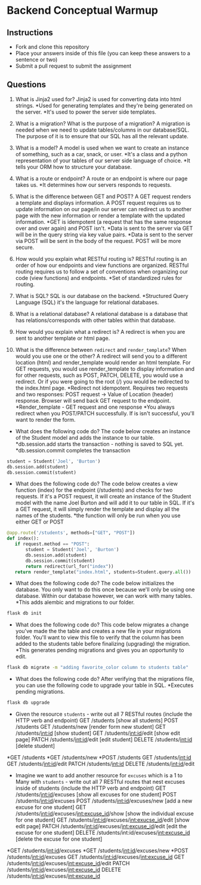 # Backend Conceptual Warmup

## Instructions

- Fork and clone this repository
- Place your answers inside of this file (you can keep these answers to a sentence or two)
- Submit a pull request to submit the assignment

## Questions

1. What is Jinja2 used for?
Jinja2 is used for converting data into html strings. 
*Used for generating templates and they're being generated on the server. 
*It's used to power the server side templates. 

2. What is a migration? What is the purpose of a migration?
A migration is needed when we need to update tables/columns in our database/SQL. The purpose of it is to ensure that our SQL has all the relevant update.

3. What is a model?
A model is used when we want to create an instance of something, such as a car, snack, or user. 
*It's a class and a python representation of your tables of our server side language of choice. 
*It tells your ORM how to structure your database. 

4. What is a route or endpoint?
A route or an endpoint is where our page takes us. 
*It determines how our servers responds to requests.

5. What is the difference between GET and POST?
A GET request renders a template and displays information. A POST request requires us to update information on our page/in our server can redirect us to another page with the new information or render a template with the updated information. 
*GET is idempotent (a request that has the same response over and over again) and POST isn't. 
*Data is sent to the server via GET will be in the query string via key value pairs. 
*Data is sent to the server via POST will be sent in the body of the request. POST will be more secure. 

5. How would you explain what RESTful routing is?
RESTful routing is an order of how our endpoints and view functions are organized. RESTful routing requires us to follow a set of conventions when organizing our code (view functions) and endpoints. 
*Set of standardized rules for routing. 

6. What is SQL?
SQL is our database on the backend. 
*Structured Query Language (SQL) it's the language for relational databases. 

7. What is a relational database?
A relational database is a database that has relations/corresponds with other tables within that database. 

8. How would you explain what a redirect is?
A redirect is when you are sent to another template or html page. 

9. What is the difference between `redirect` and `render_template`? When would you use one or the other?
A redirect will send you to a different location (html) and render_template would render an html template. For GET requests, you would use render_template to display information and for other requests, such as POST, PATCH, DELETE, you would use a redirect. Or if you were going to the root (/) you would be redirected to the index.html page. 
*Redirect not idempotent. Requires two requests and two responses: POST request -> Value of Location (header) response. Browser will send back GET request to the endpoint. 
*Render_template - GET request and one response
*You always redirect when you POST/PATCH successfully. If is isn't successful, you'll want to render the form.

- What does the following code do?
The code below creates an instance of the Student model and adds the instance to our table. 
*db.session.add starts the transaction - nothing is saved to SQL yet.
*db.session.commit completes the transaction
```py
student = Student('Joel', 'Burton')
db.session.add(student)
db.session.commit(student)
```

- What does the following code do?
The code below creates a view function (index) for the endpoint (/students) and checks for two requests. If it's a POST request, it will create an instance of the Student model with the name Joel Burton and will add it to our table in SQL. If it's a GET request, it will simply render the template and display all the names of the students. 
*the function will only be run when you use either GET or POST
```py
@app.route('/students', methods=["GET", "POST"])
def index():
   if request.method == "POST":
       student = Student('Joel', 'Burton')
       db.session.add(student)
       db.session.commit(student) 
       return redirect(url_for("index"))
   return render_template("index.html", students=Student.query.all())
```

- What does the following code do?
The code below initializes the database. You only want to do this once because we'll only be using one database. Within our database however, we can work with many tables.
*This adds alembic and migrations to our folder. 
```sh
flask db init
```

- What does the following code do?
This code below migrates a change you've made the the table and creates a new file in your migrations folder. You'll want to view this file to verify that the column has been added to the students table before finalizing (upgrading) the migration. 
*This generates pending migrations and gives you an opportunity to edit. 
```sh
flask db migrate -m "adding favorite_color column to students table"
```

- What does the following code do?
After verifying that the migrations file, you can use the following code to upgrade your table in SQL. 
*Executes pending migrations. 
```sh
flask db upgrade
```

- Given the resource `students` - write out all 7 RESTful routes (include the HTTP verb and endpoint)
GET /students [show all students]
POST /students
GET /students/new [render form new student] 
GET /students/<int:id> [show student]
GET /students/<int:id>/edit [show edit page]
PATCH /students/<int:id>/edit [edit student]
DELETE /students/<int:id> [delete student]

*GET /students
*GET /students/new
*POST /students
GET /students/<int:id>
GET /students/<int:id>/edit
PATCH /students/<int:id>
DELETE /students/<int:id>/edit

- Imagine we want to add another resource for `excuses` which is a 1 to Many with `students` - write out all 7 RESTful routes that nest excuses inside of students (include the HTTP verb and endpoint)
GET /students/<int:id>/excuses [show all excuses for one student]
POST /students/<int:id>/excuses 
POST /students/<int:id>/excuses/new [add a new excuse for one student]
GET /students/<int:id>/excuses/<int:excuse_id>/show [show the individual excuse for one student]
GET /students/<int:id>/excuses/<int:exucse_id>/edit [show edit page]
PATCH /students/<int:id>/excuses/<int:excuse_id>/edit [edit the excuse for one student]
DELETE /students/int:id/excuses/<int:excuse_id> [delete the excuse for one student]

*GET /students/<int:id>/excuses
*GET /students/<int:id>/excuses/new
*POST /students/<int:id>/excuses
GET /students/<int:id>/excuses/<int:excuse_id>
GET /students/<int:id>/excuses/<int:excuse_id>/edit
PATCH /students/<int:id>/excuses/<int:excuse_id>
DELETE /students/<int:id>/excuses/<int:excuse_id>
